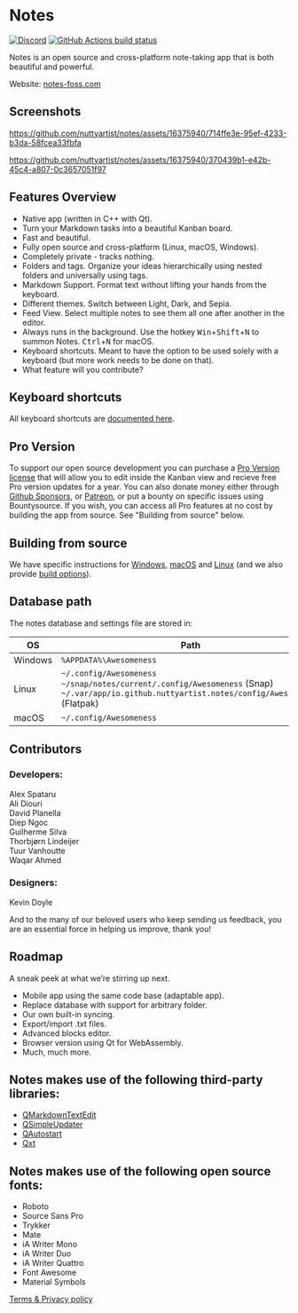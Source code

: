 # Notes

[![Discord](https://dcbadge.vercel.app/api/server/RP6ReXRn5j?style=flat)](https://discord.gg/RP6ReXRn5j)
[![GitHub Actions build status](https://github.com/nuttyartist/notes/actions/workflows/ci.yml/badge.svg?branch=master)](https://github.com/nuttyartist/notes/actions/workflows/ci.yml?query=branch%3Amaster)

Notes is an open source and cross-platform note-taking app that is both beautiful and powerful.

Website: <a href="https://notes-foss.com" target="_blank">notes-foss.com</a>

## Screenshots

https://github.com/nuttyartist/notes/assets/16375940/714ffe3e-95ef-4233-b3da-58fcea33fbfa

https://github.com/nuttyartist/notes/assets/16375940/370439b1-e42b-45c4-a807-0c3657051f97

## Features Overview

- Native app (written in C++ with Qt).
- Turn your Markdown tasks into a beautiful Kanban board.
- Fast and beautiful.
- Fully open source and cross-platform (Linux, macOS, Windows).
- Completely private - tracks nothing.
- Folders and tags. Organize your ideas hierarchically using nested folders and universally using tags.
- Markdown Support. Format text without lifting your hands from the keyboard.
- Different themes. Switch between Light, Dark, and Sepia.
- Feed View. Select multiple notes to see them all one after another in the editor.
- Always runs in the background. Use the hotkey <kbd>Win</kbd>+<kbd>Shift</kbd>+<kbd>N</kbd> to summon Notes. <kbd>Ctrl</kbd>+<kbd>N</kbd> for macOS.
- Keyboard shortcuts. Meant to have the option to be used solely with a keyboard (but more work needs to be done on that).
- What feature will you contribute?

## Keyboard shortcuts

All keyboard shortcuts are [documented here](docs/keyboard_shortcuts.md).

## Pro Version

To support our open source development you can purchase a [Pro Version license](https://notesapp.lemonsqueezy.com/checkout/buy/0e791d1e-9feb-4a67-b05a-f2f07f5c82ad?discount=0) that will allow you to edit inside the Kanban view and recieve free Pro version updates for a year. You can also donate money either through [Github Sponsors](https://github.com/sponsors/nuttyartist), or [Patreon](https://www.patreon.com/rubymamis), or put a bounty on specific issues using Bountysource. If you wish, you can access all Pro features at no cost by building the app from source. See "Building from source" below.

## Building from source

We have specific instructions for [Windows](docs/build_on_windows.md), [macOS](docs/build_on_macos.md) and [Linux](docs/build_on_linux.md) (and we also provide [build options](docs/build_options.md)).

## Database path

The notes database and settings file are stored in:

| OS      | Path                                                                                                                                                  |
| ------- | ----------------------------------------------------------------------------------------------------------------------------------------------------- |
| Windows | `%APPDATA%\Awesomeness`                                                                                                                               |
| Linux   | `~/.config/Awesomeness`<br>`~/snap/notes/current/.config/Awesomeness` (Snap)<br>`~/.var/app/io.github.nuttyartist.notes/config/Awesomeness` (Flatpak) |
| macOS   | `~/.config/Awesomeness`                                                                                                                               |

## Contributors

### Developers:

Alex Spataru  
Ali Diouri  
David Planella  
Diep Ngoc  
Guilherme Silva  
Thorbjørn Lindeijer  
Tuur Vanhoutte  
Waqar Ahmed

### Designers:

Kevin Doyle

And to the many of our beloved users who keep sending us feedback, you are an essential force in helping us improve, thank you!

## Roadmap

A sneak peek at what we’re stirring up next.

- Mobile app using the same code base (adaptable app).
- Replace database with support for arbitrary folder.
- Our own built-in syncing.
- Export/import .txt files.
- Advanced blocks editor.
- Browser version using Qt for WebAssembly.
- Much, much more.

## Notes makes use of the following third-party libraries:

- [QMarkdownTextEdit](https://github.com/pbek/qmarkdowntextedit)
- [QSimpleUpdater](https://github.com/alex-spataru/QSimpleUpdater)
- [QAutostart](https://github.com/b00f/qautostart)
- [Qxt](https://bitbucket.org/libqxt/libqxt/src/master/)

## Notes makes use of the following open source fonts:

- Roboto
- Source Sans Pro
- Trykker
- Mate
- iA Writer Mono
- iA Writer Duo
- iA Writer Quattro
- Font Awesome
- Material Symbols

[Terms & Privacy policy](https://www.notes-foss.com/notes-app-terms-privacy-policy)
